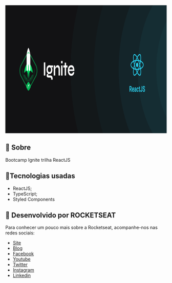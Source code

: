 <img src="ignite.png" width="100%" height="400" />

## :rocket: Sobre

Bootcamp Ignite trilha ReactJS

## :rocket:Tecnologias usadas

- ReactJS;
- TypeScript;
- Styled Components

## :memo: Desenvolvido por ROCKETSEAT

Para conhecer um pouco mais sobre a Rocketseat, acompanhe-nos nas redes sociais:

- [Site](https://rocketseat.com.br)
- [Blog](https://rocketseat.com.br/blog)
- [Facebook](https://facebook.com/rocketseat)
- [Youtube](https://www.youtube.com/rocketseat)
- [Twitter](https://twitter.com/rocketseat)
- [Instagram](https://www.instagram.com/rocketseat_oficial)
- [Linkedin](https://www.linkedin.com/company/rocketseat)
